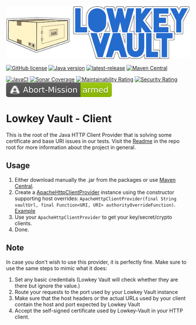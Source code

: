 ![LowkeyVault](../.github/assets/LowkeyVault-logo-full.png)

[![GitHub license](https://img.shields.io/github/license/nagyesta/lowkey-vault?color=informational)](https://raw.githubusercontent.com/nagyesta/lowkey-vault/main/LICENSE)
[![Java version](https://img.shields.io/badge/Java%20version-17-yellow?logo=java)](https://img.shields.io/badge/Java%20version-17-yellow?logo=java)
[![latest-release](https://img.shields.io/github/v/tag/nagyesta/lowkey-vault?color=blue&logo=git&label=releases&sort=semver)](https://github.com/nagyesta/lowkey-vault/releases)
[![Maven Central](https://img.shields.io/maven-central/v/com.github.nagyesta.lowkey-vault/lowkey-vault-app?logo=apache-maven)](https://search.maven.org/search?q=com.github.nagyesta.lowkey-vault)

[![JavaCI](https://img.shields.io/github/actions/workflow/status/nagyesta/lowkey-vault/gradle.yml?logo=github&branch=main)](https://github.com/nagyesta/lowkey-vault/actions/workflows/gradle.yml)
[![Sonar Coverage](https://img.shields.io/sonar/coverage/nagyesta_lowkey-vault?server=https%3A%2F%2Fsonarcloud.io&logo=sonarcloud&logoColor=white)](https://sonarcloud.io/summary/new_code?id=nagyesta_lowkey-vault)
[![Maintainability Rating](https://sonarcloud.io/api/project_badges/measure?project=nagyesta_lowkey-vault&metric=sqale_rating)](https://sonarcloud.io/summary/new_code?id=nagyesta_lowkey-vault)
[![Security Rating](https://sonarcloud.io/api/project_badges/measure?project=nagyesta_lowkey-vault&metric=security_rating)](https://sonarcloud.io/summary/new_code?id=nagyesta_lowkey-vault)
[![badge-abort-mission-armed-green](https://raw.githubusercontent.com/nagyesta/abort-mission/wiki_assets/.github/assets/badge-abort-mission-armed-green.svg)](https://github.com/nagyesta/abort-mission)

# Lowkey Vault - Client

This is the root of the Java HTTP Client Provider that is solving some certificate and base URI issues in our tests.
Visit the [Readme](../README.md) in the repo root for more information about the project in general.

## Usage

1. Either download manually the .jar from the packages or
   use [Maven Central](https://search.maven.org/search?q=com.github.nagyesta.lowkey-vault).
2. Create a [ApacheHttpClientProvider](src/main/java/com/github/nagyesta/lowkeyvault/http/ApacheHttpClientProvider.java) instance using the
   constructor supporting host overrides: `ApacheHttpClientProvider(final String vaultUrl, final Function<URI, URI> authorityOverrideFunction)`.
   [Example](../lowkey-vault-docker/src/test/java/com/github/nagyesta/lowkeyvault/steps/SecretsStepDefs.java#L32-35)
3. Use your `ApacheHttpClientProvider` to get your key/secret/crypto clients.
4. Done.

## Note

In case you don't wish to use this provider, it is perfectly fine. Make sure to use the same steps to mimic what it does:

1. Set any basic credentials (Lowkey Vault will check whether they are there but ignore the value.)
2. Route your requests to the port used by your Lowkey Vault instance
3. Make sure that the host headers or the actual URLs used by your client contain the host and port expected by Lowkey Vault
4. Accept the self-signed certificate used by Lowkey-Vault in your HTTP client.
